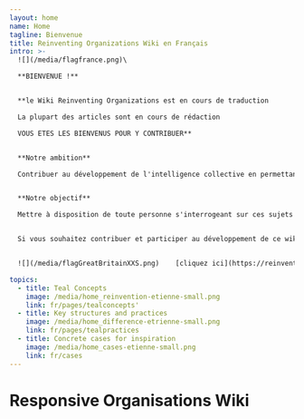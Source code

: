 ```yaml
---
layout: home
name: Home
tagline: Bienvenue
title: Reinventing Organizations Wiki en Français
intro: >-
  ![](/media/flagfrance.png)\

  **BIENVENUE !**


  **le Wiki Reinventing Organizations est en cours de traduction 

  La plupart des articles sont en cours de rédaction

  VOUS ETES LES BIENVENUS POUR Y CONTRIBUER**


  **Notre ambition**

  Contribuer au développement de l'intelligence collective en permettant à tous ceux qui s'y intéressent de s'informer et de comprendre comment des groupes humains (entreprises, organisations à but non lucratif, administration, écoles...)  peuvent fonctionner de façon innovante, en combinant efficacité de l'organisation et motivation de ses membres. 


  **Notre objectif**

  Mettre à disposition de toute personne s'interrogeant sur ces sujets et sur les nouvelles formes d'organisation émergentes ("Teal orgs", "Entreprises libérées"..) une information neutre, factuelle, actualisée et classée par thèmes.


  Si vous souhaitez contribuer et participer au développement de ce wiki, contactez : guezouceline@gmail.com 


  ![](/media/flagGreatBritainXXS.png)    [cliquez ici](https://reinventingorganizationswiki.com/fr/pages/translations) pour accéder aux traductions de ce Wiki (le hongrois et l'espagnol sont disponibles dès aujourd'hui - le russe, le chinois et le français sont en cours)

topics:
  - title: Teal Concepts
    image: /media/home_reinvention-etienne-small.png
    link: fr/pages/tealconcepts'
  - title: Key structures and practices
    image: /media/home_difference-etrienne-small.png
    link: fr/pages/tealpractices
  - title: Concrete cases for inspiration
    image: /media/home_cases-etienne-small.png
    link: fr/cases
---
```


# Responsive Organisations Wiki
